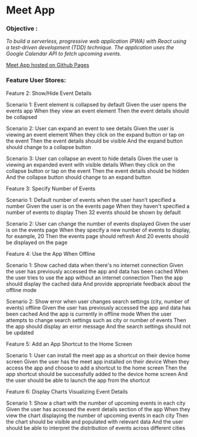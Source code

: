 # **Meet App**

### **Objective :**
_To build a serverless, progressive web application (PWA) with React using a
test-driven development (TDD) technique. The application uses the Google
Calendar API to fetch upcoming events._

[Meet App hosted on Github Pages](https://mattsperez.github.io/meet/)

### **Feature User Stores:**

Feature 2: Show/Hide Event Details

  Scenario 1: Event element is collapsed by default
    Given the user opens the events app
    When they view an event element
    Then the event details should be collapsed

Scenario 2: User can expand an event to see details
    Given the user is viewing an event element
    When they click on the expand button or tap on the event
    Then the event details should be visible
    And the expand button should change to a collapse button

Scenario 3: User can collapse an event to hide details
    Given the user is viewing an expanded event with visible details
    When they click on the collapse button or tap on the event
    Then the event details should be hidden
    And the collapse button should change to an expand button

Feature 3: Specify Number of Events

  Scenario 1: Default number of events when the user hasn’t specified a number
    Given the user is on the events page
    When they haven't specified a number of events to display
    Then 32 events should be shown by default

  Scenario 2: User can change the number of events displayed
    Given the user is on the events page
    When they specify a new number of events to display, for example, 20
    Then the events page should refresh
    And 20 events should be displayed on the page

Feature 4: Use the App When Offline

  Scenario 1: Show cached data when there's no internet connection
    Given the user has previously accessed the app and data has been cached
    When the user tries to use the app without an internet connection
    Then the app should display the cached data
    And provide appropriate feedback about the offline mode

  Scenario 2: Show error when user changes search settings (city, number of events) offline
    Given the user has previously accessed the app and data has been cached
    And the app is currently in offline mode
    When the user attempts to change search settings such as city or number of events
    Then the app should display an error message
    And the search settings should not be updated

Feature 5: Add an App Shortcut to the Home Screen

  Scenario 1: User can install the meet app as a shortcut on their device home screen
    Given the user has the meet app installed on their device
    When they access the app and choose to add a shortcut to the home screen
    Then the app shortcut should be successfully added to the device home screen
    And the user should be able to launch the app from the shortcut

Feature 6: Display Charts Visualizing Event Details

  Scenario 1: Show a chart with the number of upcoming events in each city
    Given the user has accessed the event details section of the app
    When they view the chart displaying the number of upcoming events in each city
    Then the chart should be visible and populated with relevant data
    And the user should be able to interpret the distribution of events across different cities

